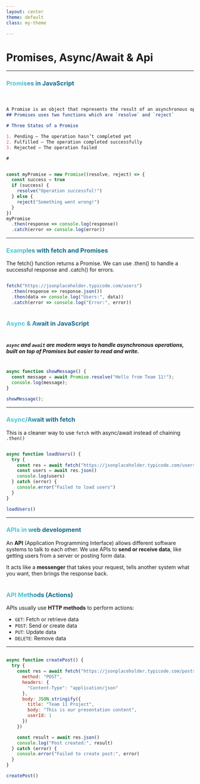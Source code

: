 ```yaml
---
layout: center
theme: default
class: my-theme

---
```


# Promises, Async/Await & Api

---

### Promises in JavaScript
#

```markdown

A Promise is an object that represents the result of an asynchronous operation. It may succeed or fail in the future.
## Promises uses two functions which are `resolve` and `reject` 

# Three States of a Promise

1. Pending – The operation hasn’t completed yet  
2. Fulfilled – The operation completed successfully  
3. Rejected – The operation failed

#

```

```js  {monaco-run}

const myPromise = new Promise((resolve, reject) => {
  const success = true
  if (success) {
    resolve("Operation successful!")
  } else {
    reject("Something went wrong!")
  }
})
myPromise
  .then(response => console.log(response))  
  .catch(error => console.log(error)) 

```

<style>
h2 {
  background-color: #2B90B6;
  background-image: linear-gradient(45deg, #4EC5D4 10%, #146b8c 20%);
  background-size: 100%;
  -webkit-background-clip: text;
  -moz-background-clip: text;
  -webkit-text-fill-color: transparent;
  -moz-text-fill-color: transparent;
}
</style>

---

### Examples with **fetch** and **Promises**

The fetch() function returns a Promise. We can use .then() to handle a successful response and .catch() for errors.




```js 

fetch("https://jsonplaceholder.typicode.com/users")
  .then(response => response.json())
  .then(data => console.log("Users:", data))
  .catch(error => console.log("Error:", error))
  

```
 

### Async & Await in JavaScript
#

##### `async` and `await` are modern ways to handle asynchronous operations, built on top of Promises  but easier to read and write.
#


```js
async function showMessage() {
  const message = await Promise.resolve("Hello from Team 11!");
  console.log(message);
}

showMessage();

```

---


<style>
h3 {
  background-color: #2B90B6;
  background-image: linear-gradient(45deg, #4EC5D4 10%, #146b8c 20%);
  background-size: 100%;
  -webkit-background-clip: text;
  -moz-background-clip: text;
  -webkit-text-fill-color: transparent;
  -moz-text-fill-color: transparent;
}
</style>


### Async/Await with fetch

This is a cleaner way to use `fetch` with async/await instead of chaining `.then()`



```js {monaco-run}

async function loadUsers() {
  try {
    const res = await fetch("https://jsonplaceholder.typicode.com/users")
    const users = await res.json()
    console.log(users)
  } catch (error) {
    console.error("Failed to load users")
  }
}

loadUsers()


```
---

### APIs in web development
An **API** (Application Programming Interface) allows different software systems to talk to each other. We use APIs to **send or receive data**, like getting users from a server or posting form data.

It acts like a **messenger** that takes your request, tells another system what you want, then brings the response back.
#

### API Methods (Actions)

APIs usually use **HTTP methods** to perform actions:

- `GET`: Fetch or retrieve data  
- `POST`: Send or create data  
- `PUT`: Update data  
- `DELETE`: Remove data

--- 

```js {monaco-run}

async function createPost() {
  try {
    const res = await fetch("https://jsonplaceholder.typicode.com/posts", {
      method: "POST",
      headers: {
        "Content-Type": "application/json"
      },
      body: JSON.stringify({
        title: "Team 11 Project",
        body: "This is our presentation content",
        userId: 1
      })
    })

    const result = await res.json()
    console.log("Post created:", result)
  } catch (error) {
    console.error("Failed to create post:", error)
  }
}

createPost()

```

